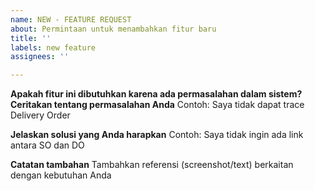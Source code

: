 ```yaml
---
name: NEW - FEATURE REQUEST
about: Permintaan untuk menambahkan fitur baru
title: ''
labels: new feature
assignees: ''

---
```


**Apakah fitur ini dibutuhkan karena ada permasalahan dalam sistem? Ceritakan tentang permasalahan Anda**
Contoh: Saya tidak dapat trace Delivery Order

**Jelaskan solusi yang Anda harapkan**
Contoh: Saya tidak ingin ada link antara SO dan DO

**Catatan tambahan**
Tambahkan referensi (screenshot/text) berkaitan dengan kebutuhan Anda
